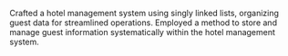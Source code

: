 Crafted a hotel management system using singly linked lists, organizing guest data for streamlined operations.
Employed a method to store and manage guest information systematically within the hotel management system.
